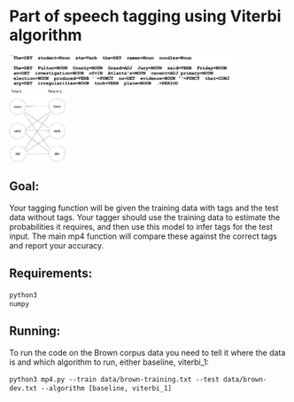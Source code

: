 # Part of speech tagging using Viterbi algorithm
<img src="https://github.com/tonyjoo974/HMM-POS-tagging/blob/main/pos-tag.png" width="80%"></img>
<img src="https://github.com/tonyjoo974/HMM-POS-tagging/blob/main/pos-trellis.jpg" width="20%"></img>  

## Goal:
Your tagging function will be given the training data with tags and the test data without tags. Your tagger should use the training data to estimate the probabilities it requires, and then use this model to infer tags for the test input. The main mp4 function will compare these against the correct tags and report your accuracy.

## Requirements:
```
python3
numpy
```
## Running:
To run the code on the Brown corpus data you need to tell it where the data is and which algorithm to run, either baseline, viterbi_1:
```
python3 mp4.py --train data/brown-training.txt --test data/brown-dev.txt --algorithm [baseline, viterbi_1]
```
